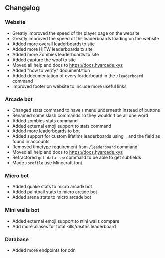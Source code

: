 ## Changelog

### Website
- Greatly improved the speed of the player page on the website
- Greatly improved the speed of the leaderboards loading on the website
- Added more overall leaderboards to site
- Added more HITW leaderboards to site
- Added more Zombies leaderboards to site
- Added capture the wool to site
- Moved all help and docs to https://docs.hyarcade.xyz
- Added "how to verify" documentation
- Added documentation of every leaderboard in the `/leaderboard` command
- Improved footer on website to include more useful links

### Arcade bot
- Changed stats command to have a menu underneath instead of buttons
- Renamed some slash commands so they wouldn't be all one word
- Added zombies stats command
- Added external emoji support to stats command
- Added more leaderboards to bot
- Added support for custom lifetime leaderboards using `.` and the field as found in accounts
- Removed timetype requirement from `/leaderboard` command
- Moved all help and docs to https://docs.hyarcade.xyz
- Refractored `get-data-raw` command to be able to get subfields
- Made `/profile` use Minecraft font

### Micro bot
- Added quake stats to micro arcade bot
- Added paintball stats to micro arcade bot
- Added arena stats to micro arcade bot

### Mini walls bot
- Added external emoji support to mini walls compare
- Add more aliases for total kills/deaths leaderboard

### Database
- Added more endpoints for cdn